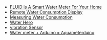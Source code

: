 
* [FLUID Is A Smart Water Meter For Your Home][01]
* [Remote Water Consumption Display][02]
* [Measuring Water Consumption][03]
* [Water Hero][04]
* [vibration Sensor](http://www.phidgets.com/products.php?product_id=1104)
* [Water meter + Arduino = Aquameterduino](http://www.instructables.com/id/Water-meter-Arduino-Aquameterduino-/?ALLSTEPS)

[01]:http://techcrunch.com/2015/09/15/fluid-is-a-smart-water-meter-for-your-home/?ncid=rss&utm_source=feedburner&utm_medium=feed&utm_campaign=Feed%3A+Techcrunch+%28TechCrunch%29&utm_content=FaceBook&sr_share=facebook#.yjgy2z:WRLX
[02]:https://hackaday.io/project/1460-remote-water-consumption-display
[03]:https://hackaday.io/project/4648-analogio-a-full-stack-iot-platform/log/23608-measuring-water-consumption
[04]:http://www.waterheroinc.com/
[05]:
[06]:
[07]:
[08]:
[09]:
[10]:
